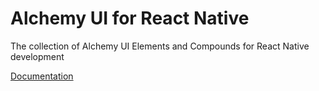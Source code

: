 # Alchemy UI for React Native

The collection of Alchemy UI Elements and Compounds for React Native development

[Documentation](https://alchemy.gitbook.io/docs/)